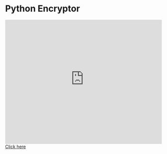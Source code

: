 <h1>Python Encryptor</h1>
<iframe height="400px" width="100%" src="https://python-encryptor.bertik23.repl.co" scrolling="no" frameborder="no" allowtransparency="true" allowfullscreen="true" sandbox="allow-forms allow-pointer-lock allow-popups allow-same-origin allow-scripts allow-modals"></iframe>
<a href="app.html">Click here</a>
